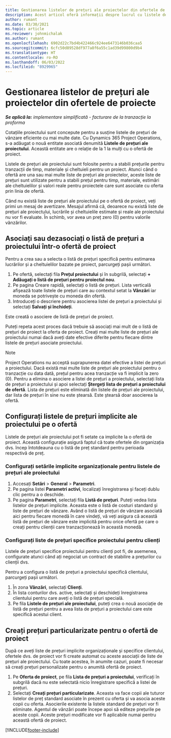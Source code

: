 ```yaml
---
title: Gestionarea listelor de prețuri ale proiectelor din ofertele de proiecte
description: Acest articol oferă informații despre lucrul cu listele de prețuri ale proiectelor pe cotații.
author: rumant
ms.date: 03/30/2021
ms.topic: article
ms.reviewer: johnmichalak
ms.author: rumant
ms.openlocfilehash: 6902d22c7bd4b422466c924ee6473146b036caa5
ms.sourcegitcommit: 6cfc50d89528df977a8f6a55c1ad39d99800d9b4
ms.translationtype: HT
ms.contentlocale: ro-RO
ms.lasthandoff: 06/03/2022
ms.locfileid: "8929965"
---
```

# <a name="manage-project-price-lists-on-project-quotes"></a>Gestionarea listelor de prețuri ale proiectelor din ofertele de proiecte 

_**Se aplică la:** implementare simplificată - facturare de la tranzacție la proforma_

Cotațiile proiectului sunt concepute pentru a susține listele de prețuri de vânzare eficiente cu mai multe date. Cu Dynamics 365 Project Operations, s-a adăugat o nouă entitate asociată denumită **Listele de prețuri ale proiectului**. Această entitate are o relație de la 1 la mulți cu o ofertă de proiect.

Listele de prețuri ale proiectului sunt folosite pentru a stabili prețurile pentru tranzacții de timp, materiale și cheltuieli pentru un proiect. Atunci când o ofertă are una sau mai multe liste de prețuri ale proiectelor, aceste liste de prețuri sunt utilizate pentru a stabili prețul pentru timp, materiale, estimări ale cheltuielilor și valori reale pentru proiectele care sunt asociate cu oferta prin linia de ofertă.

Când nu există liste de prețuri ale proiectului pe o ofertă de proiect, veți primi un mesaj de avertizare. Mesajul afirmă că, deoarece nu există liste de prețuri ale proiectului, lucrările și cheltuielile estimate și reale ale proiectului nu vor fi evaluate. În schimb, vor avea un preț zero (0) pentru valorile vânzărilor.

## <a name="associate-or-disassociate-a-project-price-list-on-a-project-quote"></a>Asociați sau dezasociați o listă de prețuri a proiectului într-o ofertă de proiect

Pentru a crea sau a selecta o listă de prețuri specifică pentru estimarea lucrărilor și a cheltuielilor bazate pe proiect, parcurgeți pașii următori.

1. Pe ofertă, selectați fila **Prețul proiectului** și în subgrilă, selectați **+ Adăugați o listă de prețuri pentru proiectul nou**.
2. Pe pagina Creare rapidă, selectați o listă de prețuri. Lista verticală afișează toate listele de prețuri care au contextul setat la **Vânzări** iar moneda se potrivește cu moneda din ofertă.
4. Introduceți o descriere pentru asocierea listei de prețuri a proiectului și selectați **Salvați și închideți**.

Este creată o asociere de listă de prețuri de proiect.

Puteți repeta acest proces dacă trebuie să asociați mai mult de o listă de prețuri de proiect la oferta de proiect. Creați mai multe liste de prețuri ale proiectului numai dacă aveți date efective diferite pentru fiecare dintre listele de prețuri asociate proiectului.

> [!NOTE]
> Project Operations nu acceptă suprapunerea datei efective a listei de prețuri a proiectului. Dacă există mai multe liste de prețuri ale proiectului pentru o tranzacție cu data dată, prețul pentru acea tranzacție va fi implicit la zero (0).
Pentru a elimina o asociere a listei de prețuri a proiectului, selectați lista de prețuri a proiectului și apoi selectați **Ștergeți lista de prețuri a proiectului de ofertă**. Lista de prețuri este eliminată din listele de prețuri ale proiectului, dar lista de prețuri în sine nu este ștearsă. Este ștearsă doar asocierea la ofertă.

## <a name="set-up-default-project-price-lists-on-a-quote"></a>Configurați listele de prețuri implicite ale proiectului pe o ofertă

Listele de prețuri ale proiectului pot fi setate ca implicite la o ofertă de proiect. Această configurație asigură faptul că toate ofertele din organizația dvs. încep întotdeauna cu o listă de preț standard pentru perioada respectivă de preț.

### <a name="set-up-organizational-default-for-project-price-lists"></a>Configurați setările implicite organizaționale pentru listele de prețuri ale proiectului

1. Accesați **Setări** > **General** > **Parametri**.
2. Pe pagina listei **Parametri activi**, localizați înregistrarea și faceți dublu clic pentru a o deschide. 
3. Pe pagina **Parametri**, selectați fila **Listă de prețuri**. Puteți vedea lista listelor de prețuri implicite. Aceasta este o listă de costuri standard și liste de prețuri de vânzare. Având o listă de prețuri de vânzare asociată aici pentru fiecare monedă în care vindeți, vă veți asigura că această listă de prețuri de vânzare este implicită pentru orice ofertă pe care o creați pentru clienții care tranzacționează în această monedă.

### <a name="set-up-customer-specific-project-price-lists"></a>Configurați liste de prețuri specifice proiectului pentru clienți

Listele de prețuri specifice proiectului pentru clienți pot fi, de asemenea, configurate atunci când ați negociat un contract de stabilire a prețurilor cu clienții dvs.

Pentru a configura o listă de prețuri a proiectului specifică clientului, parcurgeți pașii următori.

1. În zona **Vânzări**, selectați **Clienți**.
2. În lista conturilor dvs. active, selectați și deschideți înregistrarea clientului pentru care aveți o listă de prețuri specială.
3. Pe fila **Listele de prețuri ale proiectului**, puteți crea o nouă asociație de listă de prețuri pentru a avea lista de prețuri a proiectului care este specifică acestui client.

## <a name="create-custom-pricing-on-a-project-quote"></a>Creați prețuri particularizate pentru o ofertă de proiect

După ce aveți liste de prețuri implicite organizaționale și specifice clientului, ofertele dvs. de proiect vor fi create automat cu aceste asociații de liste de prețuri ale proiectului. Cu toate acestea, în anumite cazuri, poate fi necesar să creați prețuri personalizate pentru o anumită ofertă de proiect. 

1. Pe **Oferta de proiect**, pe fila **Lista de prețuri a proiectului**, verificați în subgrilă dacă nu este selectată nicio înregistrare specifică a listei de prețuri.
2. Selectați **Creați prețuri particularizate**. Aceasta va face copii ale tuturor listelor de preț standard asociate în prezent cu oferta și va asocia aceste copii cu oferta. Asocierile existente la listele standard de prețuri vor fi eliminate. Agentul de vânzări poate începe apoi să editeze prețurile pe aceste copii. Aceste prețuri modificate vor fi aplicabile numai pentru această ofertă de proiect.


[!INCLUDE[footer-include](../../includes/footer-banner.md)]
